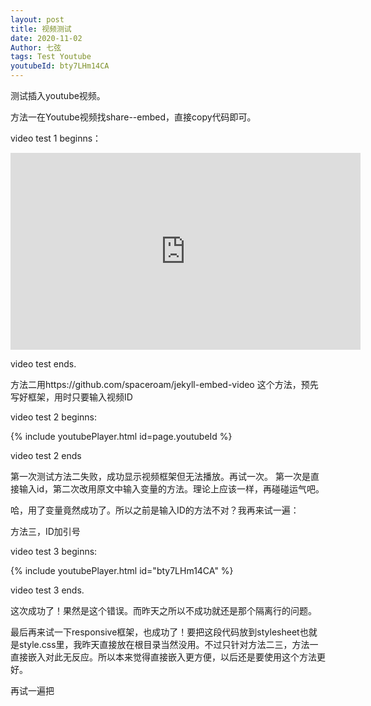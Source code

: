 ```yaml
---
layout: post
title: 视频测试
date: 2020-11-02
Author: 七弦
tags: Test Youtube
youtubeId: bty7LHm14CA
---
```


测试插入youtube视频。

方法一在Youtube视频找share--embed，直接copy代码即可。
    
video test 1 beginns： 

<div class="embed-container">
<iframe width="560" height="315" src="https://www.youtube.com/embed/bty7LHm14CA" frameborder="0" allow="accelerometer; autoplay; clipboard-write; encrypted-media; gyroscope; picture-in-picture" allowfullscreen></iframe>
    </div>
   
   video test ends. 
   
方法二用https://github.com/spaceroam/jekyll-embed-video 这个方法，预先写好框架，用时只要输入视频ID

video test 2 beginns:

{% include youtubePlayer.html id=page.youtubeId %}

video test 2 ends

第一次测试方法二失败，成功显示视频框架但无法播放。再试一次。
第一次是直接输入id，第二次改用原文中输入变量的方法。理论上应该一样，再碰碰运气吧。

哈，用了变量竟然成功了。所以之前是输入ID的方法不对？我再来试一遍：

方法三，ID加引号

video test 3 beginns:

{% include youtubePlayer.html id="bty7LHm14CA" %}

video test 3 ends.

这次成功了！果然是这个错误。而昨天之所以不成功就还是那个隔离行的问题。

最后再来试一下responsive框架，也成功了！要把这段代码放到stylesheet也就是style.css里，我昨天直接放在根目录当然没用。不过只针对方法二三，方法一直接嵌入对此无反应。所以本来觉得直接嵌入更方便，以后还是要使用这个方法更好。

再试一遍把
